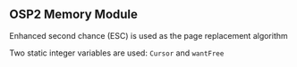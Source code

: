 OSP2 Memory Module
-------------------

Enhanced second chance (ESC) is used as the page replacement algorithm

Two static integer variables are used: ```Cursor``` and ```wantFree```

